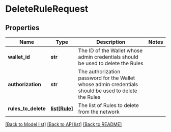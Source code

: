 # DeleteRuleRequest

## Properties
Name | Type | Description | Notes
------------ | ------------- | ------------- | -------------
**wallet_id** | **str** | The ID of the Wallet whose admin credentials should be used to delete the Rules | 
**authorization** | **str** | The authorization password for the Wallet whose admin credentials should be used to delete the Rules | 
**rules_to_delete** | [**list[Rule]**](Rule.md) | The list of Rules to delete from the network | 

[[Back to Model list]](../README.md#documentation-for-models) [[Back to API list]](../README.md#documentation-for-api-endpoints) [[Back to README]](../README.md)


